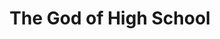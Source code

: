 --- 
title: "The God of High School"
publishdate: "2018-12-28T16:48:46+02:00"
src: "https://365manga.net/manga/the-god-of-high-school"
image: "https://data.365manga.net/images/thumbnails/32683-the-god-of-high-school.jpg"
description: " The God of High School manga summary: The God of High School is a Korean manga that is hosted by the Naver.com a Korean search engine. This full colored manga tells the story of a young 17 high school student named Mori Jin. The main character is an orphan taken in care by his 'grandfather' without any real blood relation.
Main Character of The God Of High School
Mori Jin…"
---
